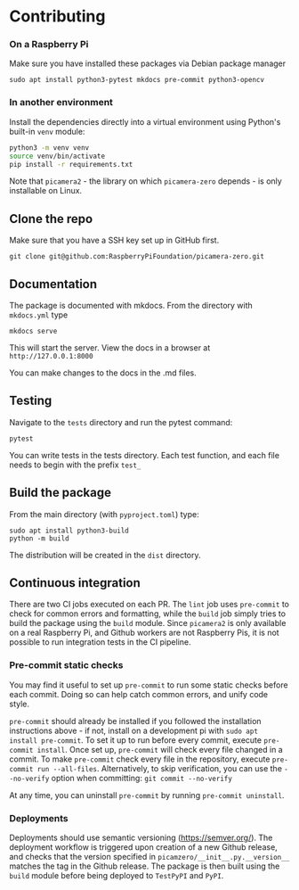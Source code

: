 # Contributing

### On a Raspberry Pi
Make sure you have installed these packages via Debian package manager

```
sudo apt install python3-pytest mkdocs pre-commit python3-opencv
```

### In another environment
Install the dependencies directly into a virtual environment using Python's built-in `venv` module:

```bash
python3 -m venv venv
source venv/bin/activate
pip install -r requirements.txt
```

Note that `picamera2` - the library on which `picamera-zero` depends - is only installable on Linux.

## Clone the repo

Make sure that you have a SSH key set up in GitHub first.

```
git clone git@github.com:RaspberryPiFoundation/picamera-zero.git
```

## Documentation
The package is documented with mkdocs. From the directory with `mkdocs.yml` type

```
mkdocs serve
```

This will start the server. View the docs in a browser at `http://127.0.0.1:8000`

You can make changes to the docs in the .md files.


## Testing
Navigate to the `tests` directory and run the pytest command:

```
pytest
```

You can write tests in the tests directory. Each test function, and each file needs to begin with the prefix `test_`


## Build the package

From the main directory (with `pyproject.toml`) type:

```
sudo apt install python3-build
python -m build
```

The distribution will be created in the `dist` directory.


## Continuous integration

There are two CI jobs executed on each PR. The `lint` job uses `pre-commit` to check for common errors and formatting, while the `build` job simply tries to build the package using the `build` module. Since `picamera2` is only available on a real Raspberry Pi, and Github workers are not Raspberry Pis, it is not possible to run integration tests in the CI pipeline.


### Pre-commit static checks

You may find it useful to set up `pre-commit` to run some static checks before each commit. Doing so can help catch common errors, and unify code style.

`pre-commit` should already be installed if you followed the installation instructions above - if not, install on a development pi with `sudo apt install pre-commit`. To set it up to run before every commit, execute `pre-commit install`. Once set up, `pre-commit` will check every file changed in a commit. To make `pre-commit` check every file in the repository, execute `pre-commit run --all-files`. Alternatively, to skip verification, you can use the `--no-verify` option when committing: `git commit --no-verify`

At any time, you can uninstall `pre-commit` by running `pre-commit uninstall`.

### Deployments

Deployments should use semantic versioning (https://semver.org/).
The deployment workflow is triggered upon creation of a new Github release, and checks that the version specified in `picamzero/__init__.py.__version__` matches the tag
in the Github release. The package is then built using the `build` module before being deployed to `TestPyPI` and `PyPI`.
